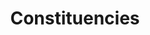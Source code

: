 ---
title: Constituencies
longTitle: 'Constituencies'
tags:
- gccommon
usedFor:
- "[[Electoral districts]]"
---